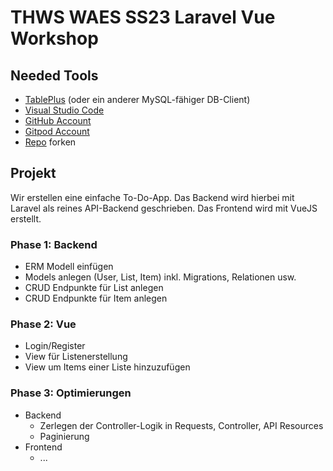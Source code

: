 # THWS WAES SS23 Laravel Vue Workshop

## Needed Tools

- [TablePlus](https://tableplus.com/) (oder ein anderer MySQL-fähiger DB-Client)
- [Visual Studio Code](https://code.visualstudio.com/)
- [GitHub Account](https://github.com)
- [Gitpod Account](https://www.gitpod.io/)
- [Repo](https://github.com/Brotzka/thws-waes-ss23) forken

## Projekt

Wir erstellen eine einfache To-Do-App. Das Backend wird hierbei mit Laravel als reines API-Backend geschrieben. Das Frontend wird mit VueJS erstellt.

### Phase 1: Backend

- ERM Modell einfügen
- Models anlegen (User, List, Item) inkl. Migrations, Relationen usw.
- CRUD Endpunkte für List anlegen
- CRUD Endpunkte für Item anlegen

### Phase 2: Vue

- Login/Register
- View für Listenerstellung
- View um Items einer Liste hinzuzufügen

### Phase 3: Optimierungen

- Backend
    - Zerlegen der Controller-Logik in Requests, Controller, API Resources
    - Paginierung
- Frontend
    - ...
